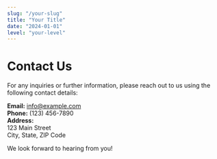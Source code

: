 ```yaml
---
slug: "/your-slug"
title: "Your Title"
date: "2024-01-01"
level: "your-level"
---
```


# Contact Us

For any inquiries or further information, please reach out to us using the following contact details:

**Email:** info@example.com  
**Phone:** (123) 456-7890  
**Address:**  
123 Main Street  
City, State, ZIP Code  

We look forward to hearing from you!